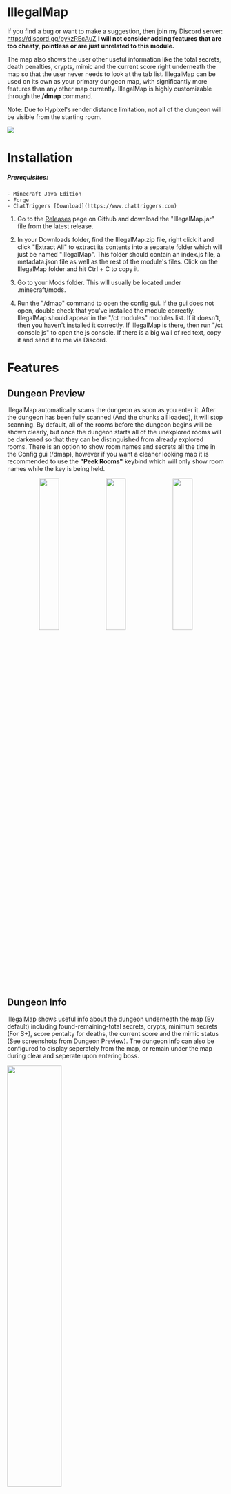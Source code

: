 # IllegalMap

If you find a bug or want to make a suggestion, then join my Discord server: https://discord.gg/pykzREcAuZ
**I will not consider adding features that are too cheaty, pointless or are just unrelated to this module.**



The map also shows the user other useful information like the total secrets, death penalties, crypts, mimic and the current score right underneath the map so that the user never needs to look at the tab list.
IllegalMap can be used on its own as your primary dungeon map, with significantly more features than any other map currently.
IllegalMap is highly customizable through the **/dmap** command.

Note: Due to Hypixel's render distance limitation, not all of the dungeon will be visible from the starting room.

<img src="https://i.imgur.com/yMl9bRa.png">

# Installation
##### Prerequisites:
    - Minecraft Java Edition
    - Forge
    - ChatTriggers [Download](https://www.chattriggers.com)

1. Go to the [Releases](https://github.com/ModProviderQOL/IllegalMap/releases) page on Github and download the "IllegalMap.jar" file from the latest release.

2. In your Downloads folder, find the IllegalMap.zip file, right click it and click "Extract All" to extract its contents into a separate folder which will just be named "IllegalMap". This folder should contain an index.js file, a metadata.json file as well as the rest of the module's files. Click on the IllegalMap folder and hit Ctrl + C to copy it.

3. Go to your Mods folder. This will usually be located under .minecraft/mods.

4. Run the "/dmap" command to open the config gui. If the gui does not open, double check that you've installed the module correctly. IllegalMap should appear in the "/ct modules" modules list. If it doesn't, then you haven't installed it correctly.
If IllegalMap is there, then run "/ct console js" to open the js console. If there is a big wall of red text, copy it and send it to me via Discord.


# Features

## Dungeon Preview
IllegalMap automatically scans the dungeon as soon as you enter it. After the dungeon has been fully scanned (And the chunks all loaded), it will stop scanning.
By default, all of the rooms before the dungeon begins will be shown clearly, but once the dungeon starts all of the unexplored rooms will be darkened so that they can be distinguished from already explored rooms.
There is an option to show room names and secrets all the time in the Config gui (/dmap), however if you want a cleaner looking map it is recommended to use the **"Peek Rooms"** keybind which will only show room names while the key is being held.

<div class="row" align="center">
    <img src="https://i.imgur.com/iujvHR2.png" width=30%/>
    <img src="https://i.imgur.com/azlvob4.png" width=30%/>
    <img src="https://i.imgur.com/lVIlFmj.png" width=30%/>
</div>

## Dungeon Info
IllegalMap shows useful info about the dungeon underneath the map (By default) including found-remaining-total secrets, crypts, minimum secrets (For S+), score pentalty for deaths, the current score and the mimic status (See screenshots from Dungeon Preview).
The dungeon info can also be configured to display seperately from the map, or remain under the map during clear and seperate upon entering boss.

<img src="https://i.imgur.com/UCrQTUA.png" width=50%/>

## Star Mob ESP and Radar
Scans for star mobs in the world. Can be configured to have boxes drawn around them in the world, or show their locations on the map as small icons.

<img src="https://i.imgur.com/1LtnSpG.png" width=30%/>

The mob heads can be configured to have their border colors changed or just appear as small colored dots.

## Dungeon Logs
IllegalMap logs all of the dungeons that you scan. This lets the user view interesting statistics about the dungeon like the average number of secrets per floor, which puzzles or rooms appear the most (or least) or the average number of wither doors in each dungeon.
The command for Dungeon Logs is **"/dlogsnew \[floor]"**. If no floor is given, then it will show the statistics for every dungeon that you have logged.
The room percentages shown for rooms and puzzles show how the percentage of runs which that room appears in.

<img src="https://i.imgur.com/yecwGr4.png"/>
<img src="https://i.imgur.com/QLjAaHm.png"/>

## Feature List
##### General
- Show unexplored dungeon rooms
- Show number of secrets in dungeon before the dungeon starts
- Automatically scans the dungeon
- Change background color and transparency of map
- Change map, head and checkmark scale
- Customizable map border
  - Smooth RGB option
  - Solid color
- Accurate player icons (Always links icons to correct player)
- Show player usernames on map
  - Option to show player names whilst holding spirit leaps
  - Show player ranks on the map
- Automatically notifies of new IllegalMap updates

#### Score Calculator
- Customizable 270/300 score messages
- Client-side 270/300 score messages
- Auto detect mimic being found
- Announce mimic being killed
- Option to show seperately from the main map

##### Rooms
- Show which room contains the mimic (Floor 6-7)
- Show room names
- Show room secrets
- Darken unexplored rooms
- Change wither door color on the map for visibility or aesthetics

#### Misc
- Star mob radar
  - Shows all of the loaded star mobs on your map
  - Togglable via /star
- Wither door ESP
- Star mob ESP
  - Also togglable via /staresp

